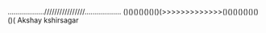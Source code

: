 ..................////////////////..................
()()()()()()()(>>>>>>>>>>>>>()()()()()()()()(
Akshay kshirsagar
